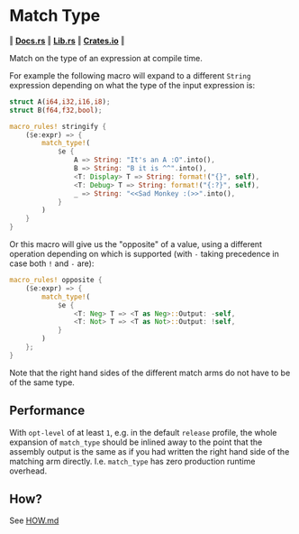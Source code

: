 # Match Type

‖ [__Docs.rs__](https://docs.rs/match_type/latest/pronto_graphics/) ‖ [__Lib.rs__](https://lib.rs/crates/match_type) ‖ [__Crates.io__](https://crates.io/crates/match_type/) ‖

Match on the type of an expression at compile time.

For example the following macro will expand to a different `String` expression depending on what the type of the input expression is:

```rs
struct A(i64,i32,i16,i8);
struct B(f64,f32,bool);

macro_rules! stringify {
    ($e:expr) => {
        match_type!(
            $e {
                A => String: "It's an A :O".into(),
                B => String: "B it is ^^".into(),
                <T: Display> T => String: format!("{}", self),
                <T: Debug> T => String: format!("{:?}", self),
                _ => String: "<<Sad Monkey :(>>".into(),
            }
        )
    }
}
```

Or this macro will give us the "opposite" of a value, using a different operation depending on which is supported (with `-` taking precedence in case both `!` and `-` are):

```rs
macro_rules! opposite {
    ($e:expr) => {
        match_type!(
            $e {
                <T: Neg> T => <T as Neg>::Output: -self,
                <T: Not> T => <T as Not>::Output: !self,
            }
        )
    };
}
```

Note that the right hand sides of the  different match arms do not have to be of the same type.

## Performance

With `opt-level` of at least `1`, e.g. in the default `release` profile, the whole expansion of `match_type` should be inlined away to the point that the assembly output is the same as if you had written the right hand side of the matching arm directly. I.e. `match_type` has zero production runtime overhead.

## How?

See [HOW.md](HOW.md)